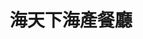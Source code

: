 ---
title: "海天下海產餐廳"
description: "海天下海產餐廳"
layout: shop
keywords:
  - 美食競賽
  - 台灣美食
  - 美食精選
datePublished: "2025-06-30"
dateModified: "2025-07-04"
city: "高雄市"
district: "新興區"
address: "高雄市新興區林森二路188號"
phone: "072810651"
geo: "22.62226571248129, 120.30588983098578"
google_map: "https://maps.app.goo.gl/ULanB9xjikcwfoj17"
footinder: "https://footinder.com.tw/%E9%AB%98%E9%9B%84%E5%B8%82%E6%96%B0%E8%88%88%E5%8D%80/11708/"
official: "https://www.theseaworld.com.tw/"
award:
  - name: "500盤"
    year: "2024"
    entries:
      - dishes:
          - "炒野生紫菜"
          - "海膽山藥"

---